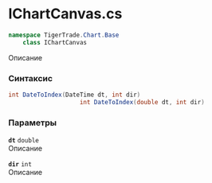 
# IChartCanvas.cs
```csharp
namespace TigerTrade.Chart.Base  
    class IChartCanvas
```

Описание

### Синтаксис
```csharp
int DateToIndex(DateTime dt, int dir)
                    int DateToIndex(double dt, int dir)
```

### Параметры
**`dt`** `double`  
 Описание  
  
**`dir`** `int`  
 Описание  
  

                    
                    